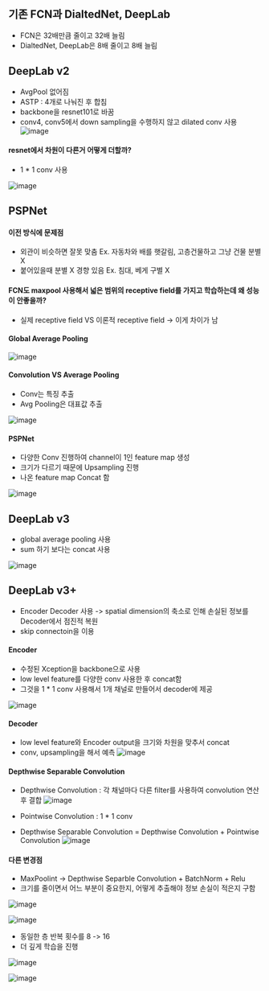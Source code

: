## 기존 FCN과 DialtedNet, DeepLab
* FCN은 32배만큼 줄이고 32배 늘림
* DialtedNet, DeepLab은 8배 줄이고 8배 늘림


## DeepLab v2
* AvgPool 없어짐
* ASTP : 4개로 나눠진 후 합침
* backbone을 resnet101로 바꿈
* conv4, conv5에서 down sampling을 수행하지 않고 dilated conv 사용
![image](https://user-images.githubusercontent.com/63588046/165229322-0b1962f8-025d-4cf0-85b9-6e0d9bd142a0.png)


#### resnet에서 차원이 다른거 어떻게 더할까?
* 1 * 1 conv 사용

![image](https://user-images.githubusercontent.com/63588046/165229827-47972e5a-a58c-4ce8-ba1a-57fe52841d78.png)



## PSPNet
#### 이전 방식에 문제점
* 외관이 비슷하면 잘못 맞춤 Ex. 자동차와 배를 햇갈림, 고층건물하고 그냥 건물 분별X
* 붙어있을때 분별 X 경향 있음 Ex. 침대, 베게 구별 X

#### FCN도 maxpool 사용해서 넓은 범위의 receptive field를 가지고 학습하는데 왜 성능이 안좋을까?
* 실제 receptive field VS 이론적 receptive field   -> 이게 차이가 남

#### Global Average Pooling
![image](https://user-images.githubusercontent.com/63588046/165239151-66563124-e245-4b5e-85fc-d7568e72fe7f.png)

#### Convolution VS Average Pooling
* Conv는 특징 추출
* Avg Pooling은 대표값 추출

![image](https://user-images.githubusercontent.com/63588046/165239562-3e6e2b03-b5d0-4404-8051-0cdb00879f01.png)


#### PSPNet
* 다양한 Conv 진행하여 channel이 1인 feature map 생성
* 크기가 다르기 때문에 Upsampling 진행
* 나온 feature map Concat 함

![image](https://user-images.githubusercontent.com/63588046/165239742-3cd4e89d-db30-440f-b06b-b3cc01247b99.png)



## DeepLab v3
* global average pooling 사용
* sum 하기 보다는 concat 사용

![image](https://user-images.githubusercontent.com/63588046/165429067-164cf06b-581e-4368-9df1-4d5f0952efff.png)


## DeepLab v3+
* Encoder Decoder 사용 -> spatial dimension의 축소로 인해 손실된 정보를 Decoder에서 점진적 복원
* skip connectoin을 이용

#### Encoder
* 수정된 Xception을 backbone으로 사용
* low level feature를 다양한 conv 사용한 후 concat함
* 그것을 1 * 1 conv 사용해서 1개 채널로 만들어서 decoder에 제공

![image](https://user-images.githubusercontent.com/63588046/165430617-b8cdc48a-e6bc-48c8-82e3-caae83eff78c.png)

#### Decoder
* low level feature와 Encoder output을 크기와 차원을 맞추서 concat
* conv, upsampling을 해서 예측
![image](https://user-images.githubusercontent.com/63588046/165430776-18288b64-2efa-4765-a58a-aaebc03a093b.png)

#### Depthwise Separable Convolution
* Depthwise Convolution : 각 채널마다 다른 filter를 사용하여 convolution 연산 후 결합
![image](https://user-images.githubusercontent.com/63588046/165431334-a198dea2-1776-47ca-8b64-601419eee2f5.png)

* Pointwise Convolution : 1 * 1 conv
* Depthwise Separable Convolution = Depthwise Convolution + Pointwise Convolution
![image](https://user-images.githubusercontent.com/63588046/165431582-d2940018-c5f7-436b-8df6-94835d72fb6a.png)

#### 다른 변경점
* MaxPoolint -> Depthwise Separble Convolution + BatchNorm + Relu
* 크기를 줄이면서 어느 부분이 중요한지, 어떻게 추출해야 정보 손실이 적은지 구함

![image](https://user-images.githubusercontent.com/63588046/165431894-6a7eb4a5-cd3a-480f-ab40-92dfe32278bb.png)

![image](https://user-images.githubusercontent.com/63588046/165431974-c2bb5be1-945f-4f18-8518-787c437d4a38.png)

* 동일한 층 반복 횟수를 8 -> 16
* 더 깊게 학습을 진행

![image](https://user-images.githubusercontent.com/63588046/165432116-ed2a2a2f-7b4f-4051-971a-59be0f58e911.png)

![image](https://user-images.githubusercontent.com/63588046/165432173-38941524-7ae0-493f-b0a8-7cd757848d4e.png)







